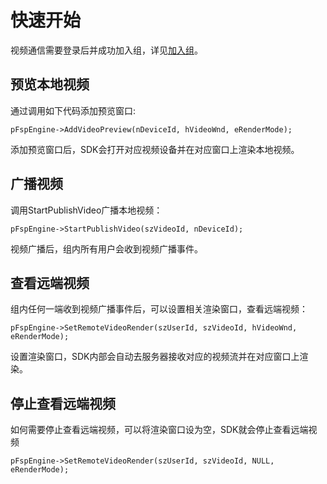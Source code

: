 # 快速开始

视频通信需要登录后并成功加入组，详见[加入组](../platform/prepare_windows.md)。

## 预览本地视频

通过调用如下代码添加预览窗口:

```
pFspEngine->AddVideoPreview(nDeviceId, hVideoWnd, eRenderMode);
```

添加预览窗口后，SDK会打开对应视频设备并在对应窗口上渲染本地视频。

## 广播视频

调用StartPublishVideo广播本地视频：

```
pFspEngine->StartPublishVideo(szVideoId, nDeviceId);
```

视频广播后，组内所有用户会收到视频广播事件。

## 查看远端视频

组内任何一端收到视频广播事件后，可以设置相关渲染窗口，查看远端视频：

```
pFspEngine->SetRemoteVideoRender(szUserId, szVideoId, hVideoWnd, eRenderMode);
```

设置渲染窗口，SDK内部会自动去服务器接收对应的视频流并在对应窗口上渲染。

## 停止查看远端视频

如何需要停止查看远端视频，可以将渲染窗口设为空，SDK就会停止查看远端视频

```
pFspEngine->SetRemoteVideoRender(szUserId, szVideoId, NULL, eRenderMode);
```
